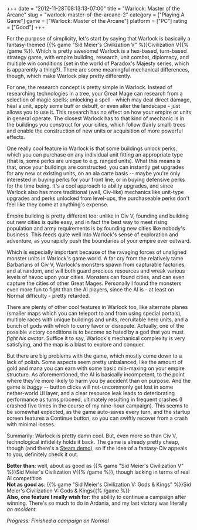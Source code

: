 +++
date = "2012-11-28T08:13:13-07:00"
title = "Warlock: Master of the Arcane"
slug = "warlock-master-of-the-arcane-2"
category = ["Playing A Game"]
game = ["Warlock: Master of the Arcane"]
platform = ["PC"]
rating = ["Good"]
+++

For the purpose of simplicity, let's start by saying that Warlock is basically a fantasy-themed {{% game "Sid Meier's Civilization V" %}}Civilization V{{% /game %}}.  Which is pretty awesome!  Warlock is a hex-based, turn-based strategy game, with empire building, research, unit combat, diplomacy, and multiple win conditions (set in the world of Paradox's Majesty series, which is apparently a thing?).  There are some meaningful mechanical differences, though, which make Warlock play pretty differently.

For one, the research concept is pretty simple in Warlock.  Instead of researching technologies in a tree, your Great Mage can research from a selection of magic spells; unlocking a spell - which may deal direct damage, heal a unit, apply some buff or debuff, or even alter the landscape - just allows you to use it.  This research has no effect on how your empire or units in general operate.  The closest Warlock has to that kind of mechanic is in the buildings you construct for your cities, which follow (fairly small) trees and enable the construction of new units or acquisition of more powerful effects.

One really cool feature in Warlock is that some buildings unlock perks, which you can purchase on any individual unit fitting an appropriate type (that is, some perks are unique to e.g. ranged units).  What this means is that, once your buildings are constructed, you can instantly get upgrades for any new or existing units, on an ala carte basis -- maybe you're only interested in buying perks for your front line, or in buying defensive perks for the time being.  It's a cool approach to ability upgrades, and since Warlock also has more traditional (well, Civ-like) mechanics like unit-type upgrades and perks unlocked from level-ups, the purchaseable perks don't feel like they come at anything's expense.

Empire building is pretty different too: unlike in Civ V, founding and building out new cities is quite easy, and in fact the best way to meet rising population and army requirements is by founding new cities like nobody's business.  This feeds quite well into Warlock's sense of exploration and adventure, as you rapidly push the boundaries of your empire ever outward.

Which is especially important because of the ravaging forces of unaligned monster units in Warlock's game world.  A far cry from the relatively tame Barbarians of Civ V, Warlock's monsters spawn from capturable factories, and at random, and will both guard precious resources and wreak various levels of havoc upon your cities.  Monsters can found cities, and can even capture the cities of other Great Mages.  Personally I found the monsters even more fun to fight than the AI players, since the AI is - at least on Normal difficulty - pretty retarded.

There are plenty of other cool features in Warlock too, like alternate planes (smaller maps which you can teleport to and from using special portals), multiple races with unique buildings and units, recruitable hero units, and a bunch of gods with which to curry favor or disrepute.  Actually, one of the possible victory conditions is to become so hated by a god that you must <i>fight his avatar</i>.  Suffice it to say, Warlock's mechanical complexity is very satisfying, and the map is a blast to explore and conquer.

But there are big problems with the game, which mostly come down to a lack of polish.  Some aspects seem pretty unbalanced, like the amount of gold and mana you can earn with some basic min-maxing on your empire structure.  As aforementioned, the AI is basically incompetent, to the point where they're more likely to harm you by accident than on purpose.  And the game is <i>buggy</i> -- button clicks will not-uncommonly get lost in some nether-world UI layer, and a clear resource leak leads to deteriorating performance as turns proceed, ultimately resulting in frequent crashes (I crashed five times in the course of my nine-hour campaign).  This seems to be somewhat expected, as the game auto-saves every turn, and the startup screen features a Continue button, so you can swiftly recover from a crash with minimal losses.

Summarily: Warlock is pretty damn cool.  But, even more so than Civ V, technological infidelity holds it back.  The game is already pretty cheap, though (and there's a <a href="http://store.steampowered.com/app/203630/">Steam demo</a>), so if the idea of a fantasy-Civ appeals to you, definitely check it out.

<b>Better than</b>: well, about as good as {{% game "Sid Meier's Civilization V" %}}Sid Meier's Civilization V{{% /game %}}, though lacking in terms of real AI competition  
<b>Not as good as</b>: {{% game "Sid Meier's Civilization V: Gods & Kings" %}}Sid Meier's Civilization V: Gods & Kings{{% /game %}}  
<b>Also, one feature I really wish for</b>: the ability to continue a campaign after winning.  There's so much to do in Ardania, and my last victory was literally <i>an accident</i>.

<i>Progress: Finished a campaign on Normal</i>
